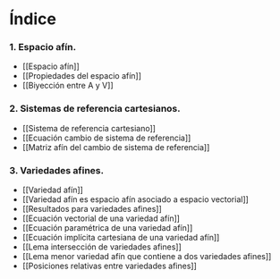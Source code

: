 # Índice
### 1. Espacio afín.
- [[Espacio afín]]
- [[Propiedades del espacio afín]]
- [[Biyección entre A y V]]
### 2. Sistemas de referencia cartesianos.
- [[Sistema de referencia cartesiano]]
- [[Ecuación cambio de sistema de referencia]]
- [[Matriz afín del cambio de sistema de referencia]]
### 3. Variedades afines.
- [[Variedad afín]]
- [[Variedad afín es espacio afín asociado a espacio vectorial]]
- [[Resultados para variedades afines]]
- [[Ecuación vectorial de una variedad afín]]
- [[Ecuación paramétrica de una variedad afín]]
- [[Ecuación implícita cartesiana de una variedad afín]]
- [[Lema intersección de variedades afines]]
- [[Lema menor variedad afín que contiene a dos variedades afines]]
- [[Posiciones relativas entre variedades afines]]
